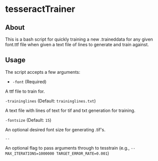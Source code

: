 # tesseractTrainer

## About

This is a bash script for quickly training a new .traineddata for any given font.ttf file when given a text file of lines to generate and train against.

## Usage

The script accepts a few arguments:

* `-font` (Required)

A ttf file to train for.

`-traininglines` (Default: `traininglines.txt`)

A text file with lines of text for tif and txt generation for training.

`-fontsize` (Default: `15`)

An optional desired font size for generating .tif's.

`--`

An optional flag to pass arguments through to tesstrain (e.g., `-- MAX_ITERATIONS=1000000 TARGET_ERROR_RATE=0.001`)

